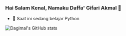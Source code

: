 ### Hai Salam Kenal, Namaku Daffa' Gifari Akmal 👋
- 🐍 Saat ini sedang belajar Python

![Dagimal's GitHub stats](https://github-readme-stats.vercel.app/api?username=dagimal&show_icons=true&theme=default&count_private=true)

<!--
**Dagimal/dagimal** is a ✨ _special_ ✨ repository because its `README.md` (this file) appears on your GitHub profile.

Here are some ideas to get you started:

- 🔭 I’m currently working on ...
- 🌱 I’m currently learning ...
- 👯 I’m looking to collaborate on ...
- 🤔 I’m looking for help with ...
- 💬 Ask me about ...
- 📫 How to reach me: ...
- 😄 Pronouns: ...
- ⚡ Fun fact: ...
-->
